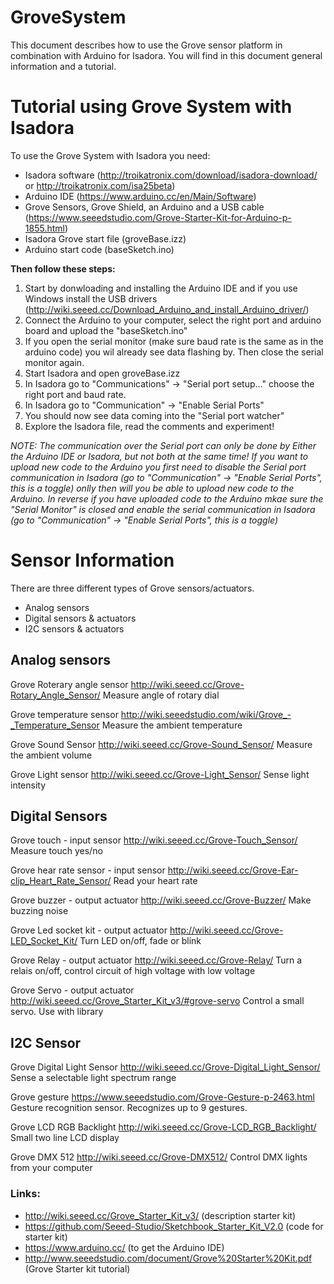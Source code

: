 # GroveSystem

This document describes how to use the Grove sensor platform in combination with Arduino for Isadora. 
You will find in this document general information and a tutorial.

# Tutorial using Grove System with Isadora

To use the Grove System with Isadora you need:

* Isadora software (http://troikatronix.com/download/isadora-download/ or http://troikatronix.com/isa25beta)
* Arduino IDE (https://www.arduino.cc/en/Main/Software)
* Grove Sensors, Grove Shield, an Arduino and a USB cable (https://www.seeedstudio.com/Grove-Starter-Kit-for-Arduino-p-1855.html)
* Isadora Grove start file (groveBase.izz)
* Arduino start code (baseSketch.ino)

**Then follow these steps:**

1. Start by donwloading and installing the Arduino IDE and if you use Windows install the USB drivers 
(http://wiki.seeed.cc/Download_Arduino_and_install_Arduino_driver/)
2. Connect the Arduino to your computer, select the right port and arduino board and upload the "baseSketch.ino"
3. If you open the serial monitor (make sure baud rate is the same as in the arduino code) you wil already see data flashing by. Then close the serial monitor again.
4. Start Isadora and open groveBase.izz
5. In Isadora go to "Communications" -> "Serial port setup..." choose the right port and baud rate.
6. In Isadora go to "Communication" -> "Enable Serial Ports"
7. You should now see data coming into the "Serial port watcher"
8. Explore the Isadora file, read the comments and experiment!

*NOTE: The communication over the Serial port can only be done by Either the Arduino IDE or Isadora, but not both at the same time!
If you want to upload new code to the Arduino you first need to disable the Serial port communication in Isadora (go to "Communication" -> "Enable Serial Ports", this is a toggle) onlly then will you be able to upload new code to the Arduino. In reverse if you have uploaded code to the Arduino mkae sure the "Serial Monitor" is closed and enable the serial communication in Isadora (go to "Communication" -> "Enable Serial Ports", this is a toggle)*


# Sensor Information
There are three different types of Grove sensors/actuators.
* Analog sensors
* Digital sensors & actuators
* I2C sensors & actuators


## Analog sensors

Grove Roterary angle sensor
http://wiki.seeed.cc/Grove-Rotary_Angle_Sensor/
Measure angle of rotary dial

Grove temperature sensor
http://wiki.seeedstudio.com/wiki/Grove_-_Temperature_Sensor
Measure the ambient temperature

Grove Sound Sensor 
http://wiki.seeed.cc/Grove-Sound_Sensor/
Measure the ambient volume

Grove Light sensor 
http://wiki.seeed.cc/Grove-Light_Sensor/
Sense light intensity

## Digital Sensors

Grove touch - input sensor
http://wiki.seeed.cc/Grove-Touch_Sensor/
Measure touch yes/no

Grove hear rate sensor - input sensor
http://wiki.seeed.cc/Grove-Ear-clip_Heart_Rate_Sensor/
Read your heart rate

Grove buzzer - output actuator
http://wiki.seeed.cc/Grove-Buzzer/
Make buzzing noise

Grove Led socket kit - output actuator
http://wiki.seeed.cc/Grove-LED_Socket_Kit/
Turn LED on/off, fade or blink

Grove Relay - output actuator
http://wiki.seeed.cc/Grove-Relay/
Turn a relais on/off, control circuit of high voltage with low voltage

Grove Servo - output actuator
http://wiki.seeed.cc/Grove_Starter_Kit_v3/#grove-servo
Control a small servo. Use with library


## I2C Sensor

Grove Digital Light Sensor 
http://wiki.seeed.cc/Grove-Digital_Light_Sensor/
Sense a selectable light spectrum range

Grove gesture 
https://www.seeedstudio.com/Grove-Gesture-p-2463.html
Gesture recognition sensor. Recognizes up to 9 gestures.

Grove LCD RGB Backlight
http://wiki.seeed.cc/Grove-LCD_RGB_Backlight/
Small two line LCD display

Grove DMX 512
http://wiki.seeed.cc/Grove-DMX512/
Control DMX lights from your computer

### Links:
* http://wiki.seeed.cc/Grove_Starter_Kit_v3/ (description starter kit)
* https://github.com/Seeed-Studio/Sketchbook_Starter_Kit_V2.0 (code for starter kit)
* https://www.arduino.cc/ (to get the Arduino IDE)
* http://www.seeedstudio.com/document/Grove%20Starter%20Kit.pdf (Grove Starter kit tutorial)


